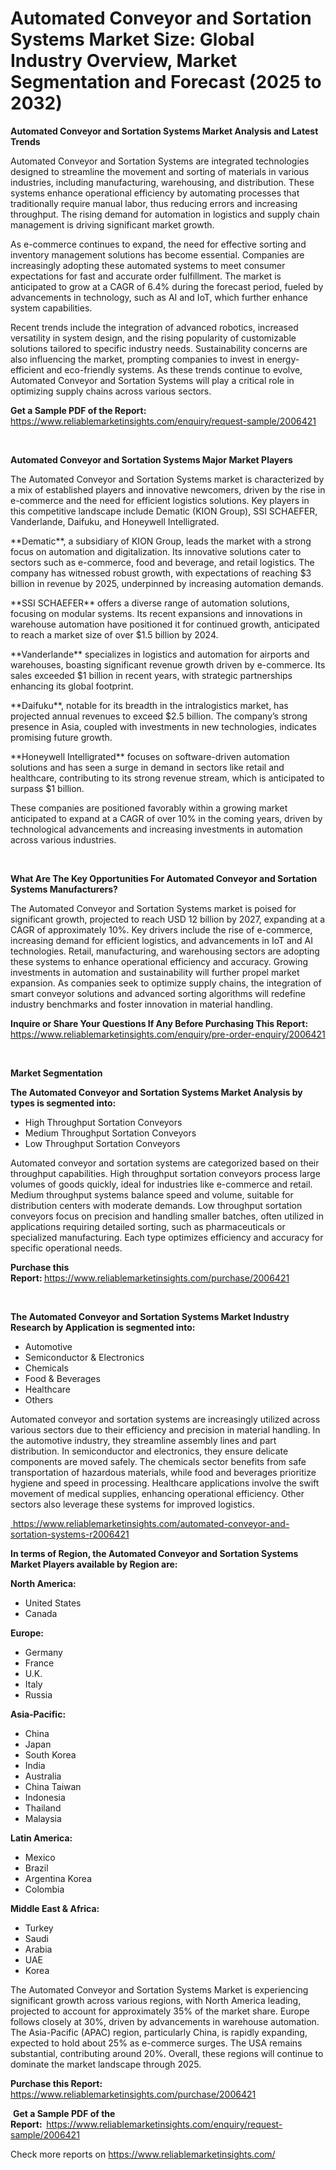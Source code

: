 <p><h1>Automated Conveyor and Sortation Systems Market Size: Global Industry Overview, Market Segmentation and Forecast (2025 to 2032)</h1></p><p><strong>Automated Conveyor and Sortation Systems Market Analysis and Latest Trends</strong></p>
<p><p>Automated Conveyor and Sortation Systems are integrated technologies designed to streamline the movement and sorting of materials in various industries, including manufacturing, warehousing, and distribution. These systems enhance operational efficiency by automating processes that traditionally require manual labor, thus reducing errors and increasing throughput. The rising demand for automation in logistics and supply chain management is driving significant market growth.</p><p>As e-commerce continues to expand, the need for effective sorting and inventory management solutions has become essential. Companies are increasingly adopting these automated systems to meet consumer expectations for fast and accurate order fulfillment. The market is anticipated to grow at a CAGR of 6.4% during the forecast period, fueled by advancements in technology, such as AI and IoT, which further enhance system capabilities.</p><p>Recent trends include the integration of advanced robotics, increased versatility in system design, and the rising popularity of customizable solutions tailored to specific industry needs. Sustainability concerns are also influencing the market, prompting companies to invest in energy-efficient and eco-friendly systems. As these trends continue to evolve, Automated Conveyor and Sortation Systems will play a critical role in optimizing supply chains across various sectors.</p></p>
<p><strong>Get a Sample PDF of the Report:&nbsp;</strong> <a href="https://www.reliablemarketinsights.com/enquiry/request-sample/2006421?utm_campaign=2248&utm_medium=2&utm_source=Github&utm_content=ia&utm_term=20022025&utm_id=automated-conveyor-and-sortation-systems">https://www.reliablemarketinsights.com/enquiry/request-sample/2006421</a></p>
<p>&nbsp;</p>
<p><strong>Automated Conveyor and Sortation Systems Major Market Players</strong></p>
<p><p>The Automated Conveyor and Sortation Systems market is characterized by a mix of established players and innovative newcomers, driven by the rise in e-commerce and the need for efficient logistics solutions. Key players in this competitive landscape include Dematic (KION Group), SSI SCHAEFER, Vanderlande, Daifuku, and Honeywell Intelligrated.</p><p>**Dematic**, a subsidiary of KION Group, leads the market with a strong focus on automation and digitalization. Its innovative solutions cater to sectors such as e-commerce, food and beverage, and retail logistics. The company has witnessed robust growth, with expectations of reaching $3 billion in revenue by 2025, underpinned by increasing automation demands.</p><p>**SSI SCHAEFER** offers a diverse range of automation solutions, focusing on modular systems. Its recent expansions and innovations in warehouse automation have positioned it for continued growth, anticipated to reach a market size of over $1.5 billion by 2024.</p><p>**Vanderlande** specializes in logistics and automation for airports and warehouses, boasting significant revenue growth driven by e-commerce. Its sales exceeded $1 billion in recent years, with strategic partnerships enhancing its global footprint.</p><p>**Daifuku**, notable for its breadth in the intralogistics market, has projected annual revenues to exceed $2.5 billion. The company’s strong presence in Asia, coupled with investments in new technologies, indicates promising future growth.</p><p>**Honeywell Intelligrated** focuses on software-driven automation solutions and has seen a surge in demand in sectors like retail and healthcare, contributing to its strong revenue stream, which is anticipated to surpass $1 billion.</p><p>These companies are positioned favorably within a growing market anticipated to expand at a CAGR of over 10% in the coming years, driven by technological advancements and increasing investments in automation across various industries.</p></p>
<p>&nbsp;</p>
<p><strong>What Are The Key Opportunities For Automated Conveyor and Sortation Systems Manufacturers?</strong></p>
<p><p>The Automated Conveyor and Sortation Systems market is poised for significant growth, projected to reach USD 12 billion by 2027, expanding at a CAGR of approximately 10%. Key drivers include the rise of e-commerce, increasing demand for efficient logistics, and advancements in IoT and AI technologies. Retail, manufacturing, and warehousing sectors are adopting these systems to enhance operational efficiency and accuracy. Growing investments in automation and sustainability will further propel market expansion. As companies seek to optimize supply chains, the integration of smart conveyor solutions and advanced sorting algorithms will redefine industry benchmarks and foster innovation in material handling.</p></p>
<p><strong>Inquire or Share Your Questions If Any Before Purchasing This Report:</strong> <a href="https://www.reliablemarketinsights.com/enquiry/pre-order-enquiry/2006421?utm_campaign=2248&utm_medium=2&utm_source=Github&utm_content=ia&utm_term=20022025&utm_id=automated-conveyor-and-sortation-systems">https://www.reliablemarketinsights.com/enquiry/pre-order-enquiry/2006421</a></p>
<p>&nbsp;</p>
<p><strong>Market Segmentation</strong></p>
<p><strong>The Automated Conveyor and Sortation Systems Market Analysis by types is segmented into:</strong></p>
<p><ul><li>High Throughput Sortation Conveyors</li><li>Medium Throughput Sortation Conveyors</li><li>Low Throughput Sortation Conveyors</li></ul></p>
<p><p>Automated conveyor and sortation systems are categorized based on their throughput capabilities. High throughput sortation conveyors process large volumes of goods quickly, ideal for industries like e-commerce and retail. Medium throughput systems balance speed and volume, suitable for distribution centers with moderate demands. Low throughput sortation conveyors focus on precision and handling smaller batches, often utilized in applications requiring detailed sorting, such as pharmaceuticals or specialized manufacturing. Each type optimizes efficiency and accuracy for specific operational needs.</p></p>
<p><strong>Purchase this Report:&nbsp;</strong><a href="https://www.reliablemarketinsights.com/purchase/2006421?utm_campaign=2248&utm_medium=2&utm_source=Github&utm_content=ia&utm_term=20022025&utm_id=automated-conveyor-and-sortation-systems">https://www.reliablemarketinsights.com/purchase/2006421</a></p>
<p>&nbsp;</p>
<p><strong>The Automated Conveyor and Sortation Systems Market Industry Research by Application is segmented into:</strong></p>
<p><ul><li>Automotive</li><li>Semiconductor & Electronics</li><li>Chemicals</li><li>Food & Beverages</li><li>Healthcare</li><li>Others</li></ul></p>
<p><p>Automated conveyor and sortation systems are increasingly utilized across various sectors due to their efficiency and precision in material handling. In the automotive industry, they streamline assembly lines and part distribution. In semiconductor and electronics, they ensure delicate components are moved safely. The chemicals sector benefits from safe transportation of hazardous materials, while food and beverages prioritize hygiene and speed in processing. Healthcare applications involve the swift movement of medical supplies, enhancing operational efficiency. Other sectors also leverage these systems for improved logistics.</p></p>
<p><a href="https://www.reliablemarketinsights.com/automated-conveyor-and-sortation-systems-r2006421?utm_campaign=2248&utm_medium=2&utm_source=Github&utm_content=ia&utm_term=20022025&utm_id=automated-conveyor-and-sortation-systems">&nbsp;https://www.reliablemarketinsights.com/automated-conveyor-and-sortation-systems-r2006421</a></p>
<p><strong>In terms of Region, the Automated Conveyor and Sortation Systems Market Players available by Region are:</strong></p>
<p>
    <p> <strong> North America: </strong>
        <ul>
            <li>United States</li>
            <li>Canada</li>
        </ul>
        </p> 
    <p> <strong> Europe: </strong>
        <ul>
            <li>Germany</li>
            <li>France</li>
            <li>U.K.</li>
            <li>Italy</li>
            <li>Russia</li>
        </ul>
        </p> 
    <p> <strong> Asia-Pacific: </strong>
        <ul>
            <li>China</li>
            <li>Japan</li>
            <li>South Korea</li>
            <li>India</li>
            <li>Australia</li>
            <li>China Taiwan</li>
            <li>Indonesia</li>
            <li>Thailand</li>
            <li>Malaysia</li>
        </ul>
        </p> 
    <p> <strong> Latin America: </strong>
        <ul>
            <li>Mexico</li>
            <li>Brazil</li>
            <li>Argentina Korea</li>
            <li>Colombia</li>
        </ul>
        </p> 
    <p> <strong> Middle East & Africa: </strong>
        <ul>
            <li>Turkey</li>
            <li>Saudi</li>
            <li>Arabia</li>
            <li>UAE</li>
            <li>Korea</li>
        </ul>
    </p>
    </p>
<p><p>The Automated Conveyor and Sortation Systems Market is experiencing significant growth across various regions, with North America leading, projected to account for approximately 35% of the market share. Europe follows closely at 30%, driven by advancements in warehouse automation. The Asia-Pacific (APAC) region, particularly China, is rapidly expanding, expected to hold about 25% as e-commerce surges. The USA remains substantial, contributing around 20%. Overall, these regions will continue to dominate the market landscape through 2025.</p></p>
<p><strong>Purchase this Report: </strong><a href="https://www.reliablemarketinsights.com/purchase/2006421?utm_campaign=2248&utm_medium=2&utm_source=Github&utm_content=ia&utm_term=20022025&utm_id=automated-conveyor-and-sortation-systems">https://www.reliablemarketinsights.com/purchase/2006421</a></p>
<p>&nbsp;<strong>Get a Sample PDF of the Report:&nbsp;&nbsp;</strong><a href="https://www.reliablemarketinsights.com/enquiry/request-sample/2006421?utm_campaign=2248&utm_medium=2&utm_source=Github&utm_content=ia&utm_term=20022025&utm_id=automated-conveyor-and-sortation-systems">https://www.reliablemarketinsights.com/enquiry/request-sample/2006421</a></p>
<p><strong></strong></p>
<p>Check more reports on <a href="https://www.reliablemarketinsights.com/?utm_campaign=2248&utm_medium=2&utm_source=Github&utm_content=ia&utm_term=20022025&utm_id=automated-conveyor-and-sortation-systems">https://www.reliablemarketinsights.com/</a></p>
